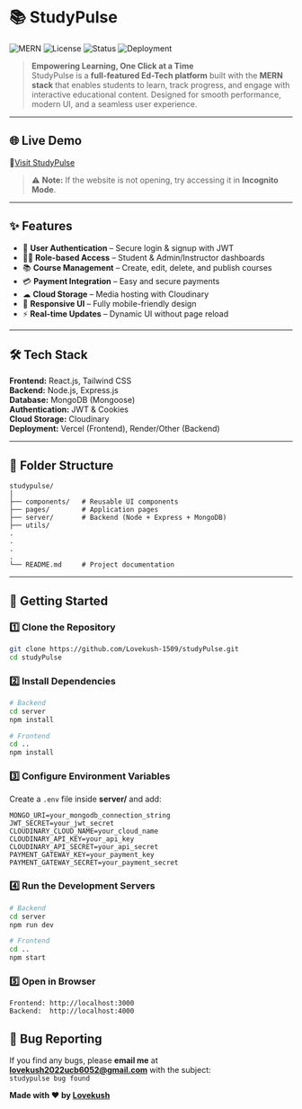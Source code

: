 # 📚 StudyPulse

![MERN](https://img.shields.io/badge/Stack-MERN-green?style=for-the-badge) ![License](https://img.shields.io/badge/License-MIT-blue?style=for-the-badge) ![Status](https://img.shields.io/badge/Status-Live-brightgreen?style=for-the-badge) ![Deployment](https://img.shields.io/badge/Deployment-Vercel-black?style=for-the-badge)

> **Empowering Learning, One Click at a Time**  
> StudyPulse is a **full-featured Ed-Tech platform** built with the **MERN stack** that enables students to learn, track progress, and engage with interactive educational content. Designed for smooth performance, modern UI, and a seamless user experience.

---

## 🌐 Live Demo
🚀[Visit StudyPulse](https://studypulse-phi.vercel.app)
> ⚠ **Note:** If the website is not opening, try accessing it in **Incognito Mode**.

---

## ✨ Features
- 🔐 **User Authentication** – Secure login & signup with JWT
- 👨‍🏫 **Role-based Access** – Student & Admin/Instructor dashboards
- 📚 **Course Management** – Create, edit, delete, and publish courses
- 💳 **Payment Integration** – Easy and secure payments
- ☁ **Cloud Storage** – Media hosting with Cloudinary
- 📱 **Responsive UI** – Fully mobile-friendly design
- ⚡ **Real-time Updates** – Dynamic UI without page reload

---

## 🛠️ Tech Stack
**Frontend:** React.js, Tailwind CSS  
**Backend:** Node.js, Express.js  
**Database:** MongoDB (Mongoose)  
**Authentication:** JWT & Cookies  
**Cloud Storage:** Cloudinary  
**Deployment:** Vercel (Frontend), Render/Other (Backend)

---

## 📂 Folder Structure
```
studypulse/
│
├── components/   # Reusable UI components
├── pages/        # Application pages
├── server/       # Backend (Node + Express + MongoDB)
├── utils/ 
.
.
.
.
└── README.md     # Project documentation
```

---

## 🚀 Getting Started

### 1️⃣ Clone the Repository
```bash
git clone https://github.com/Lovekush-1509/studyPulse.git
cd studyPulse
```

### 2️⃣ Install Dependencies
```bash
# Backend
cd server
npm install

# Frontend
cd ..
npm install
```

### 3️⃣ Configure Environment Variables
Create a `.env` file inside **server/** and add:
```
MONGO_URI=your_mongodb_connection_string
JWT_SECRET=your_jwt_secret
CLOUDINARY_CLOUD_NAME=your_cloud_name
CLOUDINARY_API_KEY=your_api_key
CLOUDINARY_API_SECRET=your_api_secret
PAYMENT_GATEWAY_KEY=your_payment_key
PAYMENT_GATEWAY_SECRET=your_payment_secret
```

### 4️⃣ Run the Development Servers
```bash
# Backend
cd server
npm run dev

# Frontend
cd ..
npm start
```

### 5️⃣ Open in Browser
```
Frontend: http://localhost:3000
Backend:  http://localhost:4000
```


## 🐞 Bug Reporting
If you find any bugs, please **email me** at **lovekush2022ucb6052@gmail.com** with the subject:  
`studypulse bug found`

**Made with ❤️ by [Lovekush](https://www.linkedin.com/in/lovekush-84514b26a/)**

